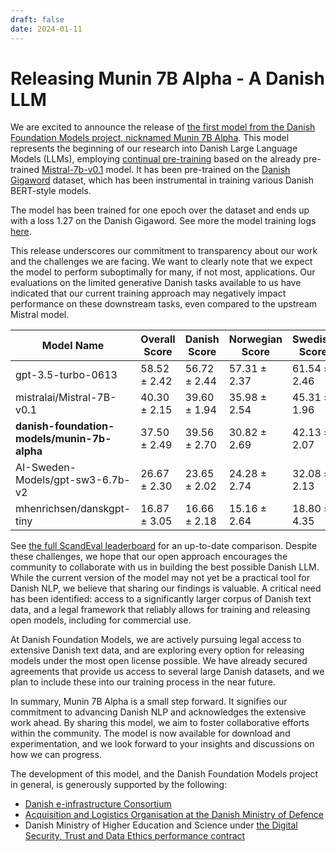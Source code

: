 ```yaml
---
draft: false
date: 2024-01-11
---
```


# Releasing Munin 7B Alpha - A Danish LLM

We are excited to announce the release of [the first model from the Danish Foundation
Models project, nicknamed Munin 7B
Alpha](https://huggingface.co/danish-foundation-models/munin-7b-alpha). This model
represents the beginning of our research into Danish Large Language Models (LLMs),
employing [continual pre-training](https://arxiv.org/abs/2308.04014) based on the
already pre-trained [Mistral-7b-v0.1](https://huggingface.co/mistralai/Mistral-7B-v0.1)
model. It has been pre-trained on the [Danish Gigaword](https://gigaword.dk/) dataset,
which has been instrumental in training various Danish BERT-style models. 

<!-- more -->

The model has been trained for one epoch over the dataset and ends up with a loss 1.27 on the Danish Gigaword. See more the model training logs [here]().

This release underscores our commitment to transparency about our work and the
challenges we are facing. We want to clearly note that we expect the model to perform
suboptimally for many, if not most, applications. Our evaluations on the limited
generative Danish tasks available to us have indicated that our current training
approach may negatively impact performance on these downstream tasks, even compared to
the upstream Mistral model.

| Model Name                              	 | Overall Score 	| Danish Score 	| Norwegian Score 	| Swedish Score 	|
|-----------------------------------------	 |---------------	|--------------	|-----------------	|---------------	|
| gpt-3.5-turbo-0613                      	 | 58.52 ± 2.42	  	| 56.72 ± 2.44 	| 57.31 ± 2.37	   	| 61.54 ± 2.46	  	|
| mistralai/Mistral-7B-v0.1               	 | 40.30 ± 2.15	   	| 39.60 ± 1.94 	| 35.98 ± 2.54	   	| 45.31 ± 1.96	 	|
| **danish-foundation-models/munin-7b-alpha**| 37.50 ± 2.49  	| 39.56 ± 2.70 	| 30.82 ± 2.69    	| 42.13 ± 2.07	  	|
| AI-Sweden-Models/gpt-sw3-6.7b-v2       	 | 26.67 ± 2.30	  	| 23.65 ± 2.02	| 24.28 ± 2.74	   	| 32.08 ± 2.13	  	|
| mhenrichsen/danskgpt-tiny              	 | 16.87 ± 3.05	   	| 16.66 ± 2.18 	| 15.16 ± 2.64	   	| 18.80 ± 4.35	  	|

See [the full ScandEval leaderboard](https://scandeval.com) for an up-to-date
comparison. Despite these challenges, we hope that our open approach encourages the
community to collaborate with us in building the best possible Danish LLM. While the
current version of the model may not yet be a practical tool for Danish NLP, we believe
that sharing our findings is valuable. A critical need has been identified: access to a
significantly larger corpus of Danish text data, and a legal framework that reliably
allows for training and releasing open models, including for commercial use.

At Danish Foundation Models, we are actively pursuing legal access to extensive Danish
text data, and are exploring every option for releasing models under the
most open license possible. We have already secured agreements that provide us access
to several large Danish datasets, and we plan to include these into our training
process in the near future.

In summary, Munin 7B Alpha is a small step forward. It signifies our commitment to
advancing Danish NLP and acknowledges the extensive work ahead. By sharing this model,
we aim to foster collaborative efforts within the community. The model is now available
for download and experimentation, and we look forward to your insights and discussions
on how we can progress.

The development of this model, and the Danish Foundation Models project in general, is
generously supported by the following:

- [Danish e-infrastructure Consortium](https://www.deic.dk/)
- [Acquisition and Logistics Organisation at the Danish Ministry of Defence](https://www.fmi.dk/)
- Danish Ministry of Higher Education and Science under [the Digital Security, Trust
  and Data Ethics performance contract](https://bedreinnovation.dk/)
